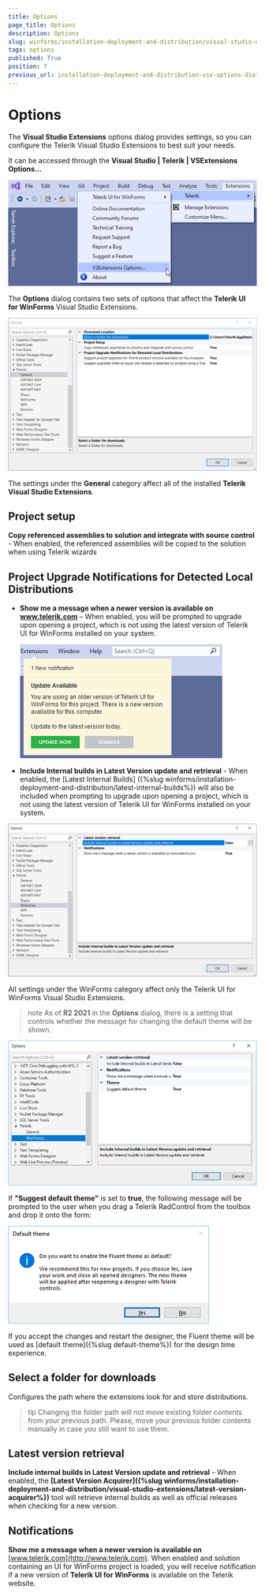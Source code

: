 ```yaml
---
title: Options
page_title: Options
description: Options
slug: winforms/installation-deployment-and-distribution/visual-studio-extensions/options
tags: options
published: True
position: 7
previous_url: installation-deployment-and-distribution-vsx-options-dialog,/devtools/winforms/installation-deployment-and-distribution/visual-studio-extensions/options-dialog
---
```


# Options

The __Visual Studio Extensions__ options dialog provides settings, so you can configure the Telerik Visual Studio Extensions to best suit your needs.

It can be accessed through the __Visual Studio | Telerik | VSExtensions Options…__

![installation-deployment-and-distribution-vsx-options-dialog 001](images/installation-deployment-and-distribution-vsx-options-dialog001.png)

The __Options__ dialog contains two sets of options that affect the __Telerik UI for WinForms__ Visual Studio Extensions.

![installation-deployment-and-distribution-vsx-options-dialog 002](images/installation-deployment-and-distribution-vsx-options-dialog002.png)

The settings under the __General__ category affect all of the installed __Telerik Visual Studio Extensions__.

## Project setup

__Copy referenced assemblies to solution and integrate with source control__ - When enabled, the referenced assemblies will be copied to the solution when using Telerik wizards

## Project Upgrade Notifications for Detected Local Distributions

* **Show me a message when a newer version is available on www.telerik.com**  – When enabled, you will be prompted to upgrade upon opening a project, which is not using the latest version of Telerik UI for WinForms installed on your system.

	![installation-deployment-and-distribution-vsx-options-dialog 004](images/installation-deployment-and-distribution-vsx-options-dialog004.png)

* **Include Internal builds in Latest Version update and retrieval** - When enabled, the [Latest Internal Builds] ({%slug winforms/installation-deployment-and-distribution/latest-internal-builds%}) will also be included when prompting to upgrade upon opening a project, which is not using the latest version of Telerik UI for WinForms installed on your system.

![installation-deployment-and-distribution-vsx-options-dialog 003](images/installation-deployment-and-distribution-vsx-options-dialog003.png)

All settings under the WinForms category affect only the Telerik UI for WinForms Visual Studio Extensions.

>note As of **R2 2021** in the **Options** dialog, there is a setting that controls whether the message for changing the default theme will be shown. 

![options-default-theme](images/options-default-theme.png)

If **"Suggest default theme"** is set to **true**, the following message will be prompted to the user when you drag a Telerik RadControl from the toolbox and drop it onto the form:

![default-theme-message](images/default-theme-message.png)

If you accept the changes and restart the designer, the Fluent theme will be used as [default theme]({%slug default-theme%}) for the design time experience.
 
## Select a folder for downloads

Configures the path where the extensions look for and store distributions.

>tip Changing the folder path will not move existing folder contents from your previous path. Please, move your previous folder contents manually in case you still want to use them.

## Latest version retrieval

__Include internal builds in Latest Version update and retrieval__ – When enabled, the __[Latest Version Acquirer]({%slug winforms/installation-deployment-and-distribution/visual-studio-extensions/latest-version-acquirer%})__ tool will retrieve internal builds as well as official releases when checking for a new version.

## Notifications

__Show me a message when a newer version is available on__ [www.telerik.com](http://www.telerik.com). When enabled and solution containing an UI for WinForms project is loaded, you will receive notification if a new version of __Telerik UI for WinForms__ is available on the Telerik website.